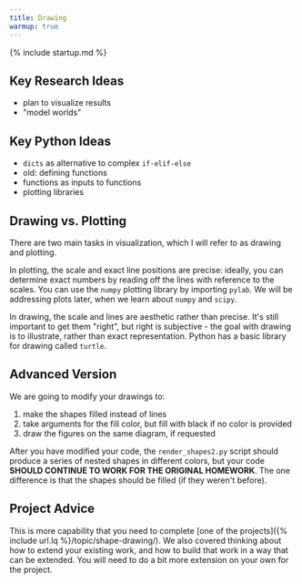 ```yaml
---
title: Drawing
warmup: true
---
```

{% include startup.md %}

## Key Research Ideas

 - plan to visualize results
 - "model worlds"

## Key Python Ideas

 - `dicts` as alternative to complex `if-elif-else`
 - old: defining functions
 - functions as inputs to functions
 - plotting libraries

## Drawing vs. Plotting

There are two main tasks in visualization, which I will refer to as drawing and plotting.

In plotting, the scale and exact line positions are precise: ideally, you can determine exact numbers by reading off the lines with reference to the scales.  You can use the `numpy` plotting library by importing `pylab`.  We will be addressing plots later, when we learn about `numpy` and `scipy`.

In drawing, the scale and lines are aesthetic rather than precise.  It's still important to get them "right",
but right is subjective - the goal with drawing is to illustrate, rather than exact representation.  Python has a basic library for drawing called `turtle`.

## Advanced Version

We are going to modify your drawings to:

 1. make the shapes filled instead of lines
 2. take arguments for the fill color, but fill with black if no color is provided
 3. draw the figures on the same diagram, if requested

After you have modified your code, the `render_shapes2.py` script should produce a series of nested shapes in different colors, but your code **SHOULD CONTINUE TO WORK FOR THE ORIGINAL HOMEWORK**.  The one difference is that the shapes should be filled (if they weren't before).

## Project Advice

This is more capability that you need to complete [one of the projects]({% include url.lq %}/topic/shape-drawing/).  We also covered thinking about how to extend your existing work, and how to build that work in a way that can be extended.  You will need to do a bit more extension on your own for the project.